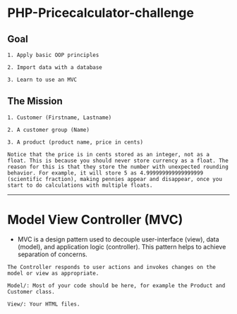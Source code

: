 # PHP-Pricecalculator-challenge

## Goal
    1. Apply basic OOP principles

    2. Import data with a database

    3. Learn to use an MVC


## The Mission

    1. Customer (Firstname, Lastname)

    2. A customer group (Name)

    3. A product (product name, price in cents)

    Notice that the price is in cents stored as an integer, not as a float. This is because you should never store currency as a float. The reason for this is that they store the number with unexpected rounding behavior. For example, it will store 5 as 4.999999999999999999 (scientific fraction), making pennies appear and disappear, once you start to do calculations with multiple floats.

----


# Model View Controller (MVC)

   - MVC is a design pattern used to decouple user-interface (view), data (model), and application logic (controller). This pattern helps to achieve separation of concerns.

    The Controller responds to user actions and invokes changes on the model or view as appropriate.

    Model/: Most of your code should be here, for example the Product and Customer class.

    View/: Your HTML files.


